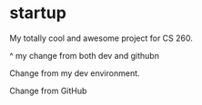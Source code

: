 # startup
My totally cool and awesome project for CS 260.

^ my change from both dev and githubn

Change from my dev environment.

Change from GitHub
